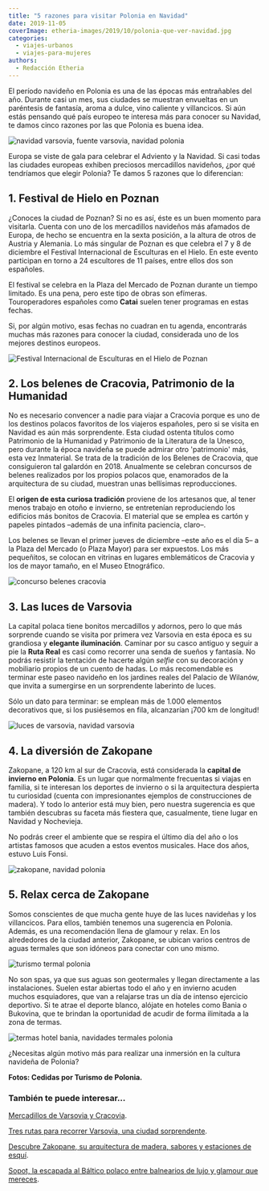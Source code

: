 ```yaml
---
title: "5 razones para visitar Polonia en Navidad"
date: 2019-11-05
coverImage: etheria-images/2019/10/polonia-que-ver-navidad.jpg
categories: 
  - viajes-urbanos
  - viajes-para-mujeres
authors: 
  - Redacción Etheria
---
```


El período navideño en Polonia es una de las épocas más entrañables del año. Durante 
casi un mes, sus ciudades se muestran envueltas en un paréntesis de fantasía, aroma a 
dulce, vino caliente y villancicos. Si aún estás pensando qué país europeo te interesa 
más para conocer su Navidad, te damos cinco razones por las que Polonia es buena idea. 

![navidad varsovia, fuente varsovia, navidad polonia](etheria-images/2019/10/polonia-luces-fuente-navidad-varsovia-900x600.jpg "Iluminación navideña de Varsovia.")

Europa se viste de gala para celebrar el Adviento y la Navidad. Si casi todas las 
ciudades europeas exhiben preciosos mercadillos navideños, ¿por qué tendríamos que 
elegir Polonia? Te damos 5 razones que lo diferencian: 

## 1\. Festival de Hielo en Poznan

¿Conoces la ciudad de Poznan? Si no es así, éste es un buen momento para visitarla. 
Cuenta con uno de los mercadillos navideños más afamados de Europa, de hecho se 
encuentra en la sexta posición, a la altura de otros de Austria y Alemania. Lo más 
singular de Poznan es que celebra el 7 y 8 de diciembre el Festival Internacional de 
Esculturas en el Hielo. En este evento participan en torno a 24 escultores de 11 países, 
entre ellos dos son españoles. 

El festival se celebra en la Plaza del Mercado de Poznan durante un tiempo limitado. Es 
una pena, pero este tipo de obras son efímeras. Touroperadores españoles como **Catai** 
suelen tener programas en estas fechas. 

Si, por algún motivo, esas fechas no cuadran en tu agenda, encontrarás muchas más 
razones para conocer la ciudad, considerada uno de los mejores destinos europeos. 

![Festival Internacional de Esculturas en el Hielo de Poznan](etheria-images/2019/10/polonia-festival-figuras-hielo-poznan.jpg "Festival Internacional de Esculturas en el Hielo de Poznan.")

## 2\. Los belenes de Cracovia, Patrimonio de la Humanidad

No es necesario convencer a nadie para viajar a Cracovia porque es uno de los destinos 
polacos favoritos de los viajeros españoles, pero si se visita en Navidad es aún más 
sorprendente. Esta ciudad ostenta títulos como Patrimonio de la Humanidad y Patrimonio 
de la Literatura de la Unesco, pero durante la época navideña se puede admirar otro 
'patrimonio' más, esta vez Inmaterial. Se trata de la tradición de los Belenes de 
Cracovia, que consiguieron tal galardón en 2018. Anualmente se celebran concursos de 
belenes realizados por los propios polacos que, enamorados de la arquitectura de su 
ciudad, muestran unas bellísimas reproducciones. 

El **origen de esta curiosa tradición** proviene de los artesanos que, al tener menos 
trabajo en otoño e invierno, se entretenían reproduciendo los edificios más bonitos de 
Cracovia. El material que se emplea es cartón y papeles pintados –además de una infinita 
paciencia, claro–. 

Los belenes se llevan el primer jueves de diciembre –este año es el día 5– a la Plaza 
del Mercado (o Plaza Mayor) para ser expuestos. Los más pequeñitos, se colocan en 
vitrinas en lugares emblemáticos de Cracovia y los de mayor tamaño, en el Museo 
Etnográfico. 

![concurso belenes cracovia](etheria-images/2019/10/concurso-belenes-unesco-cracovia-900x619.jpg "Concurso de belenes de Cracovia. © M.M.")

## 3\. Las luces de Varsovia

La capital polaca tiene bonitos mercadillos y adornos, pero lo que más sorprende cuando 
se visita por primera vez Varsovia en esta época es su grandiosa y **elegante 
iluminación**. Caminar por su casco antiguo y seguir a pie la **Ruta Real** es casi como 
recorrer una senda de sueños y fantasía. No podrás resistir la tentación de hacerte 
algún _selfie_ con su decoración y mobiliario propios de un cuento de hadas. Lo más 
recomendable es terminar este paseo navideño en los jardines reales del Palacio de 
Wilanów, que invita a sumergirse en un sorprendente laberinto de luces. 

Sólo un dato para terminar: se emplean más de 1.000 elementos decorativos que, si los 
pusiésemos en fila, alcanzarían ¡700 km de longitud! 

![luces de varsovia, navidad varsovia](etheria-images/2019/10/polonia-navidad-mercadillos-luces-900x587.jpg "Preciosa iluminación de Varsovia.")

## 4\. La diversión de Zakopane

Zakopane, a 120 km al sur de Cracovia, está considerada la **capital de invierno en 
Polonia**. Es un lugar que normalmente frecuentas si viajas en familia, si te interesan 
los deportes de invierno o si la arquitectura despierta tu curiosidad (cuenta con 
impresionantes ejemplos de construcciones de madera). Y todo lo anterior está muy bien, 
pero nuestra sugerencia es que también descubras su faceta más fiestera que, 
casualmente, tiene lugar en Navidad y Nochevieja. 

No podrás creer el ambiente que se respira el último día del año o los artistas famosos 
que acuden a estos eventos musicales. Hace dos años, estuvo Luis Fonsi. 

![zakopane, navidad polonia](etheria-images/2019/10/polonia-navidad-zakopane-mercadillo-900x600.jpg "Idílica postal navideña en Zakopane.")

## 5\. Relax cerca de Zakopane

Somos conscientes de que mucha gente huye de las luces navideñas y los villancicos. Para 
ellos, también tenemos una sugerencia en Polonia. Además, es una recomendación llena de 
glamour y relax. En los alrededores de la ciudad anterior, Zakopane, se ubican varios 
centros de aguas termales que son idóneos para conectar con uno mismo. 

![turismo termal polonia](etheria-images/2019/10/polonia-termas-bania-900x577.jpg "Terma del hotel Bania. © Szymon-Polansk/ hotel Bania")

No son spas, ya que sus aguas son geotermales y llegan directamente a las instalaciones. 
Suelen estar abiertas todo el año y en invierno acuden muchos esquiadores, que van a 
relajarse tras un día de intenso ejercicio deportivo. Si te atrae el deporte blanco, 
alójate en hoteles como Bania o Bukovina, que te brindan la oportunidad de acudir de 
forma ilimitada a la zona de termas. 

![termas hotel bania, navidades termales polonia](etheria-images/2019/10/polonia-hotel-bania-termas-900x600.jpg "Terma del hotel Bania. © Szymon-Polansk/ hotel Bania")

¿Necesitas algún motivo más para realizar una inmersión en la cultura navideña de 
Polonia? 

**Fotos: Cedidas por Turismo de Polonia.** 

### También te puede interesar...

[Mercadillos de Varsovia y 
Cracovia](https://etheriamagazine.com/2019/10/30/mercadillos-navidad-varsovia-cracovia-polonia/). 

[Tres rutas para recorrer Varsovia, una ciudad 
sorprendente](https://etheriamagazine.com/2021/03/05/que-ver-en-varsovia-en-tres-rutas-originales/). 

[Descubre Zakopane, su arquitectura de madera, sabores y estaciones de 
esquí](https://etheriamagazine.com/2021/01/27/que-ver-en-zakopane-viaje-original-polonia/). 

[Sopot, la escapada al Báltico polaco entre balnearios de lujo y glamour que 
mereces](https://etheriamagazine.com/2020/12/25/descubre-por-que-viajar-a-sopot-glamour-y-balnearios-en-polonia/).
